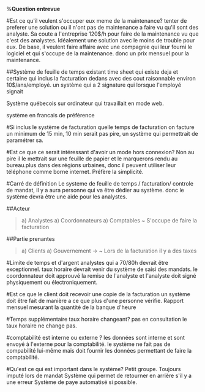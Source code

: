 %**Question entrevue**

#Est ce qu'il veulent s'occuper eux meme de la maintenance?
tenter de preferer une solution ou il n'ont pas de maintenance a faire vu qu'il sont des analyste. Sa coute a l'entreprise 120$/h pour faire de la maintenance vu que c'est des analystes. Idéalement une solution avec le moins de trouble pour eux. De base, il veulent faire affaire avec une compagnie qui leur fourni le logiciel et qui s'occupe de la maintenance. donc un prix mensuel pour la maintenance.

##Système de feuille de temps existant
time sheet qui existe deja et certaine qui inclus la facturation dedans avec des cout raisonnable environ 10$/ans/employé. un système qui a 2 signature qui lorsque l'employé signait

Système québecois sur ordinateur qui travaillait en mode web.

système en francais de préfèrence

#Si inclus le système de facturation quelle temps de facturation
on facture un minimum de 15 min, 10 min serait pas pire, un système qui permettrait de paramétrer sa.

#Est ce que ce serait intéressant d'avoir un mode hors connexion?
Non au pire il le mettrait sur une feuille de papier et le marquerons rendu au bureau.plus dans des régions urbaines, donc il peuvent utiliser leur téléphone comme borne internet. Préfère la simplicité.

#Carré de définition
Le systeme de feuille de temps / facturation/ controle de mandat, il y a aura personne qui va être dédier au système. donc le système devra être une aide pour les analystes.

##Acteur
> a) Analystes
> a) Coordonnateurs
> a) Comptables
~ S'occupe de faire la facturation

##Partie prenantes
> a) Clients
> a) Gouvernement ->
~ Lors de la facturation il y a des taxes

#Limite de temps et d'argent
analystes qui a 70/80h devrait être exceptionnel. taux horaire devrait venir du système de saisi des mandats.
le coordonnateur doit approuvé la remise de l'analyste et l'analyste doit signé physiquement ou électroniquement.

#Est ce que le client doit recevoir une copie de la facturation
un système doit être fait de manière a ce que plus d'une personne vérifie.
Rapport mensuel mesurant la quantité de la banque d'heure

#Temps supplémentaire taux horaire changeant?
pas en consultation le taux horaire ne change pas.

#comptabilité est interne ou externe ?
les données sont interne et sont envoyé à l'externe pour la comptabilité.
le système ne fait pas de compabilité lui-même mais doit fournir les données permettant de faire la comptabilité.

#Qu'est ce qui est important dans le système?
Petit groupe.
Toujours imputé lors de mandat
Système qui permet de retourner en arrière s'il y a une erreur
Système de paye automatisé si possible.

